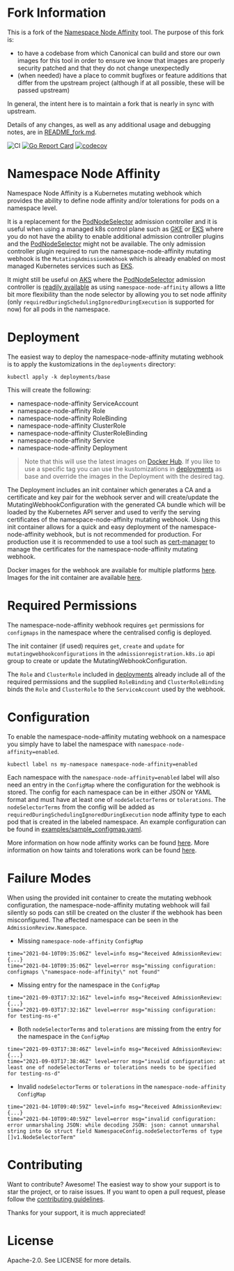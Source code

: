 # Fork Information

This is a fork of the [Namespace Node Affinity](https://github.com/idgenchev/namespace-node-affinity) tool.  The purpose of this fork is:
* to have a codebase from which Canonical can build and store our own images for this tool in order to ensure we know that images are properly security patched and that they do not change unexpectedly 
* (when needed) have a place to commit bugfixes or feature additions that differ from the upstream project (although if at all possible, these will be passed upstream)

In general, the intent here is to maintain a fork that is nearly in sync with upstream.

Details of any changes, as well as any additional usage and debugging notes, are in [README_fork.md](./README_fork.md).

![CI](https://github.com/idgenchev/namespace-node-affinity/actions/workflows/ci.yaml/badge.svg?branch=main)
[![Go Report Card](https://goreportcard.com/badge/github.com/idgenchev/namespace-node-affinity)](https://goreportcard.com/report/github.com/idgenchev/namespace-node-affinity)
[![codecov](https://codecov.io/gh/idgenchev/namespace-node-affinity/branch/main/graph/badge.svg?token=MEIA879BHX)](https://codecov.io/gh/idgenchev/namespace-node-affinity)

# Namespace Node Affinity

Namespace Node Affinity is a Kubernetes mutating webhook which provides the ability to define node affinity and/or tolerations for pods on a namespace level.

It is a replacement for the [PodNodeSelector](https://kubernetes.io/docs/reference/access-authn-authz/admission-controllers/#podnodeselector) admission controller and it is useful when using a managed k8s control plane such as [GKE](https://cloud.google.com/kubernetes-engine) or [EKS](https://aws.amazon.com/eks) where you do not have the ability to enable additional admission controller plugins and the [PodNodeSelector](https://kubernetes.io/docs/reference/access-authn-authz/admission-controllers/#podnodeselector) might not be available. The only admission controller plugin required to run the namespace-node-affinity mutating webhook is the `MutatingAdmissionWebhook` which is already enabled on most managed Kubernetes services such as [EKS](https://docs.aws.amazon.com/eks/latest/userguide/platform-versions.html).

It might still be useful on [AKS](https://azure.microsoft.com/en-gb/services/kubernetes-service/) where the [PodNodeSelector](https://kubernetes.io/docs/reference/access-authn-authz/admission-controllers/#podnodeselector) admission controller is [readily available](https://docs.microsoft.com/en-us/azure/aks/faq#what-kubernetes-admission-controllers-does-aks-support-can-admission-controllers-be-added-or-removed) as using `namespace-node-affinity` allows a litte bit more flexibility than the node selector by allowing you to set node affinity (only `requiredDuringSchedulingIgnoredDuringExecution` is supported for now) for all pods in the namespace.

# Deployment

The easiest way to deploy the namespace-node-affinity mutating webhook is to apply the kustomizations in the `deployments` directory:
```
kubectl apply -k deployments/base
```

This will create the following:
 * namespace-node-affinity ServiceAccount
 * namespace-node-affinity Role
 * namespace-node-affinity RoleBinding
 * namespace-node-affinity ClusterRole
 * namespace-node-affinity ClusterRoleBinding
 * namespace-node-affinity Service
 * namespace-node-affinity Deployment

> Note that this will use the latest images on [Docker Hub](https://hub.docker.com/repository/docker/idgenchev/namespace-node-affinity). If you like to use a specific tag you can use the kustomizations in [deployments](/deployments/) as base and override the images in the Deployment with the desired tag.

The Deployment includes an init container which generates a CA and a certificate and key pair for the webhook server and will create/update the MutatingWebhookConfiguration with the generated CA bundle which will be loaded by the Kubernetes API server and used to verify the serving certificates of the namespace-node-affinity mutating webhook. Using this init container allows for a quick and easy deployment of the namespace-node-affinity webhook, but is not recommended for production. For production use it is recommended to use a tool such as [cert-manager](https://cert-manager.io) to manage the certificates for the namespace-node-affinity mutating webhook.

Docker images for the webhook are available for multiple platforms [here](https://hub.docker.com/repository/docker/idgenchev/namespace-node-affinity). Images for the init container are available [here](https://hub.docker.com/repository/docker/idgenchev/namespace-node-affinity-init-container).

# Required Permissions

The namespace-node-affinity webhook requires `get` permissions for `configmaps` in the namespace where the centralised config is deployed.

The init container (if used) requires `get`, `create` and `update` for `mutatingwebhookconfigurations` in the `admissionregistration.k8s.io` api group to create or update the MutatingWebhookConfiguration.

The `Role` and `ClusterRole` included in [deployments](/deployments/) already include all of the required permissions and the supplied `RoleBinding` and `ClusterRoleBinding` binds the `Role` and `ClusterRole` to the `ServiceAccount` used by the webhook.

# Configuration

To enable the namespace-node-affinity mutating webhook on a namespace you simply have to label the namespace with `namespace-node-affinity=enabled`.
```
kubectl label ns my-namespace namespace-node-affinity=enabled
```

Each namespace with the `namespace-node-affinity=enabled` label will also need an entry in the `ConfigMap` where the configuration for the webhook is stored. The config for each namespace can be in either JSON or YAML format and must have at least one of `nodeSelectorTerms` or `tolerations`. The `nodeSelectorTerms` from the config will be added as `requiredDuringSchedulingIgnoredDuringExecution` node affinity type to each pod that is created in the labeled namespace. An example configuration can be found in [examples/sample_configmap.yaml](/examples/sample_configmap.yaml).

More information on how node affinity works can be found [here](https://kubernetes.io/docs/concepts/scheduling-eviction/assign-pod-node/#node-affinity).
More information on how taints and tolerations work can be found [here](https://kubernetes.io/docs/concepts/scheduling-eviction/taint-and-toleration/).

# Failure Modes

When using the provided init container to create the mutating webhook configuration, the namespace-node-affinity mutating webhook will fail silently so pods can still be created on the cluster if the webhook has been misconfigured. The affected namespace can be seen in the `AdmissionReview.Namespace`.

 * Missing `namespace-node-affinity` `ConfigMap`
```
time="2021-04-10T09:35:06Z" level=info msg="Received AdmissionReview: {...}
time="2021-04-10T09:35:06Z" level=error msg="missing configuration: configmaps \"namespace-node-affinity\" not found"
```

 * Missing entry for the namespace in the `ConfigMap`
```
time="2021-09-03T17:32:16Z" level=info msg="Received AdmissionReview: {...}
time="2021-09-03T17:32:16Z" level=error msg="missing configuration: for testing-ns-e"
```

 * Both `nodeSelectorTerms` and `tolerations` are missing from the entry for the namespace in the `ConfigMap`
```
time="2021-09-03T17:38:46Z" level=info msg="Received AdmissionReview: {...}
time="2021-09-03T17:38:46Z" level=error msg="invalid configuration: at least one of nodeSelectorTerms or tolerations needs to be specified for testing-ns-d"
```

 * Invalid `nodeSelectorTerms` or `tolerations` in the `namespace-node-affinity` `ConfigMap`
```
time="2021-04-10T09:40:59Z" level=info msg="Received AdmissionReview: {...}
time="2021-04-10T09:40:59Z" level=error msg="invalid configuration: error unmarshaling JSON: while decoding JSON: json: cannot unmarshal string into Go struct field NamespaceConfig.nodeSelectorTerms of type []v1.NodeSelectorTerm"
```

# Contributing

Want to contribute? Awesome! The easiest way to show your support is to star the project, or to raise issues. If you want to open a pull request, please follow the [contributing guidelines](/.github/CONTRIBUTING.md).

Thanks for your support, it is much appreciated!

# License

Apache-2.0. See LICENSE for more details.

